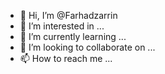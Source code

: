 - 👋 Hi, I’m @Farhadzarrin
- 👀 I’m interested in ...
- 🌱 I’m currently learning ...
- 💞️ I’m looking to collaborate on ...
- 📫 How to reach me ...

<!---
Farhadzarrin/Farhadzarrin is a ✨ special ✨ repository because its `README.md` (this file) appears on your GitHub profile.
You can click the Preview link to take a look at your changes.
--->
